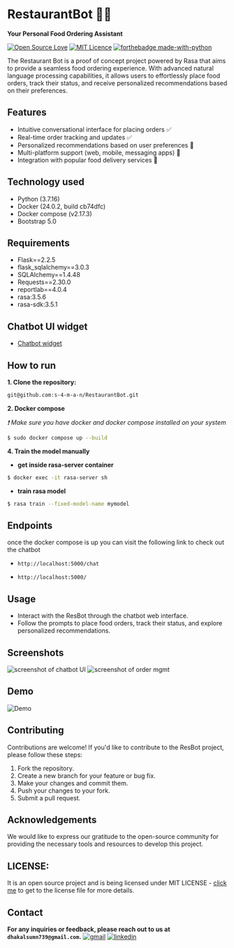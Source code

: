 # RestaurantBot 🤖💬

**Your Personal Food Ordering Assistant**

[![Open Source Love](https://badges.frapsoft.com/os/v1/open-source-150x25.png?v=103)](https://github.com/s-4-m-a-n) 
[![MIT Licence](https://badges.frapsoft.com/os/mit/mit.png?v=103)](https://opensource.org/licenses/mit-license.php)
[![forthebadge made-with-python](http://ForTheBadge.com/images/badges/made-with-python.svg)](https://www.python.org/)<br/>

The Restaurant Bot is a proof of concept project powered by Rasa that aims to provide a seamless food ordering experience. With advanced natural language processing capabilities, it allows users to effortlessly place food orders, track their status, and receive personalized recommendations based on their preferences.

## Features

- Intuitive conversational interface for placing orders :white_check_mark:
- Real-time order tracking and updates :white_check_mark:
- Personalized recommendations based on user preferences :black_square_button:
- Multi-platform support (web, mobile, messaging apps) :black_square_button:
- Integration with popular food delivery services :black_square_button:

## Technology used
- Python (3.7.16)
- Docker (24.0.2, build cb74dfc)
- Docker compose (v2.17.3)
- Bootstrap 5.0

## Requirements
- Flask==2.2.5
- flask_sqlalchemy==3.0.3
- SQLAlchemy==1.4.48
- Requests==2.30.0
- reportlab==4.0.4
- rasa:3.5.6
- rasa-sdk:3.5.1

## Chatbot UI widget
- [Chatbot widget](https://github.com/Ani512/respobot-frontend)
  
## How to run

**1. Clone the repository:**

```bash
git@github.com:s-4-m-a-n/RestaurantBot.git
```

**2. Docker compose**

*:heavy_exclamation_mark: Make sure you have docker and docker compose installed on your system*
```bash
$ sudo docker compose up --build
```

**4. Train the model manually**

   - **get inside rasa-server container**
     
 ```bash
 $ docker exec -it rasa-server sh
 ```
    
   - **train rasa model**
     
 ```bash
 $ rasa train --fixed-model-name mymodel
 ```
## Endpoints
once the docker compose is up you can visit the following link to check out the chatbot

- `http://localhost:5000/chat`
  
- `http://localhost:5000/`

## Usage
- Interact with the ResBot through the chatbot web interface.
- Follow the prompts to place food orders, track their status, and explore personalized recommendations.

## Screenshots
![screenshot of chatbot UI](https://github.com/s-4-m-a-n/RestaurantBot/blob/main/screenshots/chatbot-ui.png)
![screenshot of order mgmt](https://github.com/s-4-m-a-n/RestaurantBot/blob/main/screenshots/order-mgmt.png)

## Demo
![Demo](https://github.com/s-4-m-a-n/RestaurantBot/blob/main/screenshots/demo.gif)

## Contributing
Contributions are welcome! If you'd like to contribute to the ResBot project, please follow these steps:
1. Fork the repository.
2. Create a new branch for your feature or bug fix.
3. Make your changes and commit them.
4. Push your changes to your fork.
5. Submit a pull request.

## Acknowledgements

We would like to express our gratitude to the open-source community for providing the necessary tools and resources to develop this project.


## LICENSE:
  It is an open source project and is being licensed under MIT LICENSE - [click me](https://github.com/s-4-m-a-n/RestaurantBot//blob/master/LICENSE) to get to the license file for more details.

## Contact
**For any inquiries or feedback, please reach out to us at `dhakalsumn739@gmail.com`.**
[![gmail](https://img.shields.io/static/v1.svg?label=contact&message=@me&color=9cf&logo=gmail&style=flat&logoColor=white&colorA=critical)](https://mail.google.com/mail/?view=cm&fs=1&to=dhakalsumn739@gmail.com) 
[![linkedin](https://img.shields.io/static/v1.svg?label=follow&message=@&color=grey&logo=linkedin&style=flat&logoColor=white&colorA=informational)](https://www.linkedin.com/in/suman-dhakal-2822a1198/)

